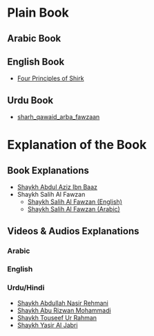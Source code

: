 # Plain Book

## Arabic Book


## English Book

- [Four Principles of Shirk](Four%20Principles%20of%20Shirk.pdf)

## Urdu Book

- [sharh_qawaid_arba_fawzaan](sharh_qawaid_arba_fawzaan.pdf)

# Explanation of the Book

## Book Explanations

- [Shaykh Abdul Aziz Ibn Baaz](Four%20Principles%20of%20Shirk%20(C.%20Ibn%20Baaz).pdf)
- Shaykh Salih Al Fawzan
	- [Shaykh Salih Al Fawzan (English)](Four%20Principles%20of%20Shirk%20(C.%20Salih%20Al%20Fawzan).pdf)
	- [Shaykh Salih Al Fawzan (Arabic)](sharh_qawaid_arba_fawzaan.pdf)

## Videos & Audios Explanations

### Arabic

### English

### Urdu/Hindi

- [Shaykh Abdullah Nasir Rehmani](https://www.youtube.com/playlist?list=PL0deac1PvO-2DuBefObnljn4o0L1DXWKq)
- [Shaykh Abu Rizwan Mohammadi](https://www.youtube.com/playlist?list=PL8yg7zMxv4ueyFa-KCrYyOdFTU9lpIpTR)
- [Shaykh Touseef Ur Rahman](https://www.youtube.com/playlist?list=PLsBbbPxhc68mL6Jvr0vKcGr98mTi8YHvE)
- [Shaykh Yasir Al Jabri](https://www.youtube.com/playlist?list=PLxSDPzzb3bzXoBdALgo6RwNwt896JGLEY)
